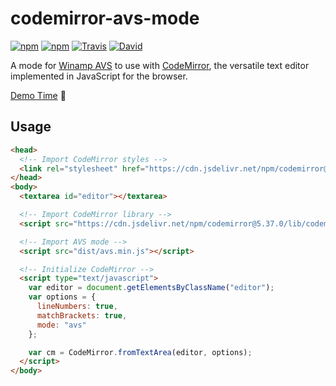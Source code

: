 # codemirror-avs-mode

[![npm](https://img.shields.io/npm/l/@visbot/codemirror-avs-mode.svg?style=flat-square)](https://www.npmjs.org/package/@visbot/codemirror-avs-mode)
[![npm](https://img.shields.io/npm/v/@visbot/codemirror-avs-mode.svg?style=flat-square)](https://www.npmjs.org/package/@visbot/codemirror-avs-mode)
[![Travis](https://img.shields.io/travis/visbot/codemirror-avs-mode.svg?style=flat-square)](https://travis-ci.org/visbot/codemirror-avs-mode)
[![David](https://img.shields.io/david/dev/visbot/codemirror-avs-mode.svg?style=flat-square)](https://david-dm.org/visbot/codemirror-avs-mode?type=dev)

A mode for [Winamp AVS](https://www.wikiwand.com/en/Advanced_Visualization_Studio) to use with [CodeMirror](https://codemirror.net/), the versatile text editor implemented in JavaScript for the browser.

[Demo Time](https://visbot.github.io/codemirror-avs-mode//) 🙌

## Usage

```html
<head>
  <!-- Import CodeMirror styles -->
  <link rel="stylesheet" href="https://cdn.jsdelivr.net/npm/codemirror@5.37.0/lib/codemirror.css">
</head>
<body>
  <textarea id="editor"></textarea>

  <!-- Import CodeMirror library -->
  <script src="https://cdn.jsdelivr.net/npm/codemirror@5.37.0/lib/codemirror.min.js"></script>

  <!-- Import AVS mode -->
  <script src="dist/avs.min.js"></script>

  <!-- Initialize CodeMirror -->
  <script type="text/javascript">
    var editor = document.getElementsByClassName("editor");
    var options = {
      lineNumbers: true,
      matchBrackets: true,
      mode: "avs"
    };

    var cm = CodeMirror.fromTextArea(editor, options);
  </script>
</body>
```
